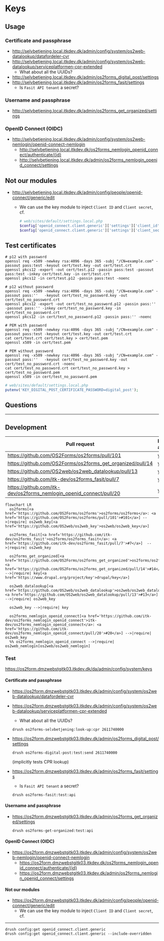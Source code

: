 # Keys

## Usage

### Certificate and passphrase

* <http://selvbetjening.local.itkdev.dk/admin/config/system/os2web-datalookup/datafordeler-cvr>
* <http://selvbetjening.local.itkdev.dk/admin/config/system/os2web-datalookup/serviceplatformen-cpr-extended>
  * What about all the UUIDs?
* <http://selvbetjening.local.itkdev.dk/admin/os2forms_digital_post/settings>
* <http://selvbetjening.local.itkdev.dk/admin/os2forms_fasit/settings>
  - Is `Fasit API tenant` a secret?

### Username and passphrase

* <http://selvbetjening.local.itkdev.dk/admin/os2forms_get_organized/settings>

### OpenID Connect (OIDC)

* <http://selvbetjening.local.itkdev.dk/admin/config/system/os2web-nemlogin/openid-connect-nemlogin>
  * <http://selvbetjening.local.itkdev.dk/os2forms_nemlogin_openid_connect/authenticate/{id}>
  * <http://selvbetjening.local.itkdev.dk/admin/os2forms_nemlogin_openid_connect/settings>

## Not our modules

* <http://selvbetjening.local.itkdev.dk/admin/config/people/openid-connect/generic/edit>
  * We can use the key module to inject `Client ID` and `Client secret`, cf.

    ```php
    # web/sites/default/settings.local.php
    $config['openid_connect.client.generic']['settings']['client_id'] = 'mock-idp-admin';
    $config['openid_connect.client.generic']['settings']['client_secret'] = 'mock-idp-admin-secret';
    ```

## Test certificates

```shell name=create-test-certificates
# p12 with password
openssl req -x509 -newkey rsa:4096 -days 365 -subj "/CN=example.com" -passout pass:test -keyout cert/test.key -out cert/test.crt
openssl pkcs12 -export -out cert/test.p12 -passin pass:test -passout pass:test -inkey cert/test.key -in cert/test.crt
openssl pkcs12 -in cert/test.p12 -passin pass:test -noenc

# p12 without password
openssl req -x509 -newkey rsa:4096 -days 365 -subj "/CN=example.com" -passout pass:''   -keyout cert/test_no_password.key -out cert/test_no_password.crt
openssl pkcs12 -export -out cert/test_no_password.p12 -passin pass:'' -passout pass:'' -inkey cert/test_no_password.key -in cert/test_no_password.crt
openssl pkcs12 -in cert/test_no_password.p12 -passin pass:'' -noenc

# PEM with password
openssl req -x509 -newkey rsa:4096 -days 365 -subj "/CN=example.com" -passout pass:test -keyout cert/test.key -out cert/test.crt
cat cert/test.crt cert/test.key > cert/test.pem
openssl x509 -in cert/test.pem

# PEM without password
openssl req -x509 -newkey rsa:4096 -days 365 -subj "/CN=example.com" -passout pass:''   -keyout cert/test_no_password.key -out cert/test_no_password.crt -noenc
cat cert/test_no_password.crt cert/test_no_password.key > cert/test_no_password.pem
openssl x509 -in cert/test_no_password.pem
```

```php
# web/sites/default/settings.local.php
putenv('KEY_DIGITAL_POST_CERTIFICATE_PASSWORD=digital_post');
```

## Questions

---

## Development

| Pull request                                                          | Internally approved | Externally approved | Release version |
|-----------------------------------------------------------------------|---------------------|---------------------|-----------------|
| <https://github.com/OS2Forms/os2forms/pull/101>                       | yes                 |                     | 4.0.0           |
| <https://github.com/OS2Forms/os2forms_get_organized/pull/14>          | yes                 |                     |                 |
| <https://github.com/OS2web/os2web_datalookup/pull/13>                 | yes                 |                     |                 |
| <https://github.com/itk-dev/os2forms_fasit/pull/7>                    | yes                 |                     |                 |
| <https://github.com/itk-dev/os2forms_nemlogin_openid_connect/pull/20> | yes                 |                     |                 |


```mermaid
flowchart LR
  os2forms[<a href='https://github.com/OS2Forms/os2forms'>os2forms/os2forms</a>: <a href='https://github.com/OS2Forms/os2forms/pull/101'>#101</a>] -->|require| os2web_key[<a href='https://github.com/OS2web/os2web_key'>os2web/os2web_key</a>]

  os2forms_fasit[<a href='https://github.com/itk-dev/os2forms_fasit'>os2forms/os2forms_fasit</a>: <a href='https://github.com/itk-dev/os2forms_fasit/pull/7'>#7</a>]  -->|require| os2web_key

  os2forms_get_organized[<a href='https://github.com/OS2Forms/os2forms_get_organized'>os2forms/os2forms_get_organized</a>: <a href='https://github.com/OS2Forms/os2forms_get_organized/pull/14'>#14</a>] -->|require| key[<a href='https://www.drupal.org/project/key'>drupal/key</a>]

  os2web_datalookup[<a href='https://github.com/OS2web/os2web_datalookup'>os2web/os2web_datalookup</a>: <a href='https://github.com/OS2web/os2web_datalookup/pull/13'>#13</a>] -->|require| os2web_key

  os2web_key -->|require| key

  os2forms_nemlogin_openid_connect[<a href='https://github.com/itk-dev/os2forms_nemlogin_openid_connect'>itk-dev/os2forms_nemlogin_openid_connect</a>: <a href='https://github.com/itk-dev/os2forms_nemlogin_openid_connect/pull/20'>#20</a>] -->|require| os2web_key
  %% os2forms_nemlogin_openid_connect -->|require| os2web_nemlogin[os2web/os2web_nemlogin]
```

### Test

<https://os2form.dmzwebstgitk03.itkdev.dk/da/admin/config/system/keys>

#### Certificate and passphrase

* <https://os2form.dmzwebstgitk03.itkdev.dk/admin/config/system/os2web-datalookup/datafordeler-cvr>
* <https://os2form.dmzwebstgitk03.itkdev.dk/admin/config/system/os2web-datalookup/serviceplatformen-cpr-extended>
  * What about all the UUIDs?

  ```shell
  drush os2forms-selvbetjening:look-up:cpr 2611740000
  ```

* <https://os2form.dmzwebstgitk03.itkdev.dk/admin/os2forms_digital_post/settings>

  ```shell
  drush os2forms-digital-post:test:send 2611740000
  ```

  (implicitly tests CPR lookup)

* <https://os2form.dmzwebstgitk03.itkdev.dk/admin/os2forms_fasit/settings>
  * Is `Fasit API tenant` a secret?

  ```shell
  drush os2forms-fasit:test:api
  ```

#### Username and passphrase

* <https://os2form.dmzwebstgitk03.itkdev.dk/admin/os2forms_get_organized/settings>

  ```shell
  drush os2forms-get-organized:test:api
  ```

#### OpenID Connect (OIDC)

* <https://os2form.dmzwebstgitk03.itkdev.dk/admin/config/system/os2web-nemlogin/openid-connect-nemlogin>
  * <https://os2form.dmzwebstgitk03.itkdev.dk/os2forms_nemlogin_openid_connect/authenticate/{id}>
  * <https://os2form.dmzwebstgitk03.itkdev.dk/admin/os2forms_nemlogin_openid_connect/settings>

#### Not our modules

* <https://os2form.dmzwebstgitk03.itkdev.dk/admin/config/people/openid-connect/generic/edit>
  * We can use the key module to inject `Client ID` and `Client secret`, cf.

---



```shell
drush config:get openid_connect.client.generic
drush config:get openid_connect.client.generic --include-overridden
```

